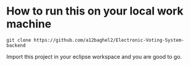 # __How to run this on your local work machine__

```shell
git clone https://github.com/a12baghel2/Electronic-Voting-System-backend

```

Import this project in your eclipse workspace and you are good to go.

